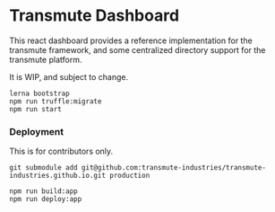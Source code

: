 # Transmute Dashboard

This react dashboard provides a reference implementation for the transmute framework, and some centralized directory support for the transmute platform.

It is WIP, and subject to change.

```
lerna bootstrap
npm run truffle:migrate
npm run start
```

### Deployment

This is for contributors only.

`git submodule add git@github.com:transmute-industries/transmute-industries.github.io.git production`

```
npm run build:app
npm run deploy:app
```